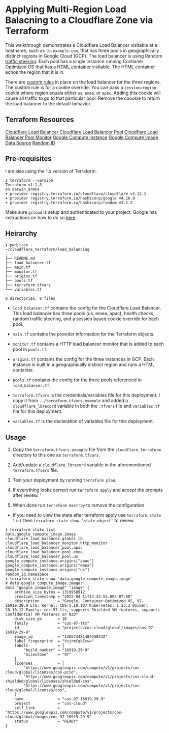 # Applying Multi-Region Load Balacning to a Cloudflare Zone via Terraform

This walkthrough demonstrates a Cloudflare Load Balancer visitable at a hostname, such as `lb.example.com`, that has three pools in geographically distinct regions in Google Cloud (GCP). The load balancer is using Random [traffic steering](https://developers.cloudflare.com/load-balancing/understand-basics/traffic-steering/). Each pool has a single instance running Contianer Optimized OS that has a [HTML container](https://hub.docker.com/r/tenaciousdlg/html-container) visitable. The HTML container echos the region that it is in. 

There are [custom rules](https://developers.cloudflare.com/load-balancing/additional-options/load-balancing-rules/create-rules/) in place on the load balancer for the three regions. The custom rule is for a cookie override. You can pass a `session=region` cookie where region equals either `us`, `emea`, or `apac`. Adding this cookie will cause all traffic to go to that particular pool. Remove the coookie to return the load balancer to the default behavior.

## Terraform Resources

[Cloudflare Load Balancer](https://registry.terraform.io/providers/cloudflare/cloudflare/latest/docs/resources/load_balancer)
[Cloudflare Load Balancer Pool](https://registry.terraform.io/providers/cloudflare/cloudflare/latest/docs/resources/load_balancer_pool)
[Cloudflare Load Balancer Pool Monitor](https://registry.terraform.io/providers/cloudflare/cloudflare/latest/docs/resources/load_balancer_monitor)
[Google Compute Instance](https://registry.terraform.io/providers/hashicorp/google/latest/docs/resources/compute_instance)
[Google Compute Image Data Source](https://registry.terraform.io/providers/hashicorp/google/latest/docs/data-sources/compute_image)
[Random ID](https://registry.terraform.io/providers/hashicorp/random/latest/docs/resources/id)

## Pre-requisites

I am also using the 1.x version of Terraform. 

```
❯ terraform --version
Terraform v1.1.8
on darwin_arm64
+ provider registry.terraform.io/cloudflare/cloudflare v3.12.1
+ provider registry.terraform.io/hashicorp/google v4.16.0
+ provider registry.terraform.io/hashicorp/random v3.1.2
```

Make sure `gcloud` is setup and authenticated to your project. Google has instructions on how to do so [here](https://cloud.google.com/sdk/docs/install-sdk).

## Heirarchy 

```
❯ pwd;tree .
~/cloudflare_terraform/load_balancing
.
├── README.md
├── load_balancer.tf
├── main.tf
├── monitor.tf
├── origins.tf
├── pools.tf
├── terraform.tfvars
└── variables.tf

0 directories, 8 files
```

* `load_balancer.tf` contains the config for the Cloudflare Load Balancer. This load balancer has three pools (us, emea, apac), health checks, random traffic steering, and a session based cookie override for each pool. 

* `main.tf` contains the provider information for the Terraform objects.

* `monitor.tf` contains a HTTP load balancer monitor that is added to each pool in `pools.tf`.

* `origins.tf` contains the config for the three instances in GCP. Each instance is built in a geographically distinct region and runs a HTML container.

* `pools.tf` contains the config for the three pools referenced in `load_balancer.tf`.

* `terraform.tfvars` is the credentials/variables file for this deployment. I copy it from `../terraform.tfvars.example` and added a `cloudflare_lbrecord` variable in both the `.tfvars` file and `variables.tf` file for this deployment.

* `variables.tf` is the decleration of variables file for this deployment. 

## Usage

1. Copy the `terraform.tfvars.example` file from the `cloudflare_terraform` directory to this one as `terraform.tfvars`. 

2. Add/update a `cloudflare_lbrecord` variable in the aforementioned `terraform.tfvars` file.

3. Test your deployment by running `terraform plan`.

4. If everything looks correct run `terraform apply` and accept the prompts after review.
'
5. When done run `terraform destroy` to remove the configuration. 

* If you need to view the state after terraform apply use `terraform state list` then `terraform state show 'state.object'` to review.

```
❯ terraform state list
data.google_compute_image.image
cloudflare_load_balancer.global_lb
cloudflare_load_balancer_monitor.http_monitor
cloudflare_load_balancer_pool.apac
cloudflare_load_balancer_pool.emea
cloudflare_load_balancer_pool.us
google_compute_instance.origins["apac"]
google_compute_instance.origins["emea"]
google_compute_instance.origins["us"]
random_id.namespace
❯ terraform state show 'data.google_compute_image.image'
# data.google_compute_image.image:
data "google_compute_image" "image" {
    archive_size_bytes = 1319958912
    creation_timestamp = "2022-04-11T14:32:53.804-07:00"
    description        = "Google, Container-Optimized OS, 97-16919.29.9 LTS, Kernel: COS-5.10.107 Kubernetes: 1.23.3 Docker: 20.10.12 Family: cos-97-lts, supports Shielded VM features, supports Confidential VM features on N2D"
    disk_size_gb       = 10
    family             = "cos-97-lts"
    id                 = "projects/cos-cloud/global/images/cos-97-16919-29-9"
    image_id           = "130573481484558442"
    label_fingerprint  = "VzjrmCgbErw="
    labels             = {
        "build_number" = "16919-29-9"
        "milestone"    = "97"
    }
    licenses           = [
        "https://www.googleapis.com/compute/v1/projects/cos-cloud/global/licenses/cos-pcid",
        "https://www.googleapis.com/compute/v1/projects/cos-cloud-shielded/global/licenses/shielded-cos",
        "https://www.googleapis.com/compute/v1/projects/cos-cloud/global/licenses/cos",
    ]
    name               = "cos-97-16919-29-9"
    project            = "cos-cloud"
    self_link          = "https://www.googleapis.com/compute/v1/projects/cos-cloud/global/images/cos-97-16919-29-9"
    status             = "READY"
}
```